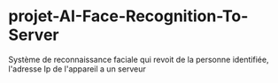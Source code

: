 # projet-AI-Face-Recognition-To-Server
Système de reconnaissance faciale qui revoit de la personne identifiée, l'adresse Ip de l'appareil a un serveur
